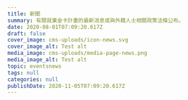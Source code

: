 ```yaml
---
title: 新聞
summary: 有關就業金卡計畫的最新消息或與外籍人士相關政策法條公布。
date: 2020-08-01T07:09:20.617Z
draft: false
cover_image: cms-uploads/icon-news.svg
cover_image_alt: Test alt
media_image: cms-uploads/media-page-news.png
media_image_alt: Test alt
topic: eventsnews
tags: null
categories: null
publishDate: 2020-11-05T07:09:20.617Z
---
```

<!-- This text will never be seen -->